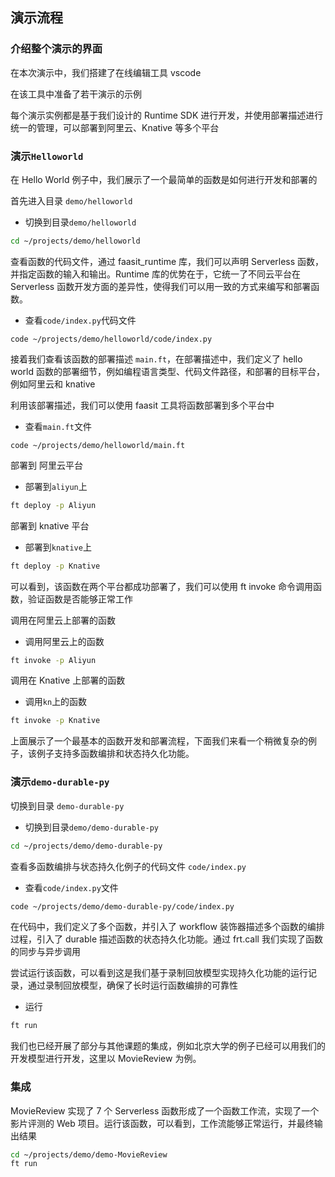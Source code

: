 ## 演示流程

### 介绍整个演示的界面

在本次演示中，我们搭建了在线编辑工具 vscode

在该工具中准备了若干演示的示例

每个演示实例都是基于我们设计的 Runtime SDK 进行开发，并使用部署描述进行统一的管理，可以部署到阿里云、Knative 等多个平台

### 演示`Helloworld`

在 Hello World 例子中，我们展示了一个最简单的函数是如何进行开发和部署的

首先进入目录 `demo/helloworld`

- 切换到目录`demo/helloworld`

```bash
cd ~/projects/demo/helloworld
```

查看函数的代码文件，通过 faasit_runtime 库，我们可以声明 Serverless 函数，并指定函数的输入和输出。Runtime 库的优势在于，它统一了不同云平台在 Serverless 函数开发方面的差异性，使得我们可以用一致的方式来编写和部署函数。

- 查看`code/index.py`代码文件

```
code ~/projects/demo/helloworld/code/index.py
```

接着我们查看该函数的部署描述 `main.ft`，在部署描述中，我们定义了 hello world 函数的部署细节，例如编程语言类型、代码文件路径，和部署的目标平台，例如阿里云和 knative

利用该部署描述，我们可以使用 faasit 工具将函数部署到多个平台中

- 查看`main.ft`文件

```
code ~/projects/demo/helloworld/main.ft
```

部署到 阿里云平台

- 部署到`aliyun`上

```bash
ft deploy -p Aliyun
```

部署到 knative 平台

- 部署到`knative`上

```bash
ft deploy -p Knative
```

可以看到，该函数在两个平台都成功部署了，我们可以使用 ft invoke 命令调用函数，验证函数是否能够正常工作

调用在阿里云上部署的函数

- 调用阿里云上的函数

```bash
ft invoke -p Aliyun
```

调用在 Knative 上部署的函数

- 调用`kn`上的函数

```bash
ft invoke -p Knative
```

上面展示了一个最基本的函数开发和部署流程，下面我们来看一个稍微复杂的例子，该例子支持多函数编排和状态持久化功能。

### 演示`demo-durable-py`

切换到目录 `demo-durable-py`

- 切换到目录`demo/demo-durable-py`

```bash
cd ~/projects/demo/demo-durable-py
```

查看多函数编排与状态持久化例子的代码文件 `code/index.py`

- 查看`code/index.py`文件

```bash
code ~/projects/demo/demo-durable-py/code/index.py
```

在代码中，我们定义了多个函数，并引入了 workflow 装饰器描述多个函数的编排过程，引入了 durable 描述函数的状态持久化功能。通过 frt.call 我们实现了函数的同步与异步调用

尝试运行该函数，可以看到这是我们基于录制回放模型实现持久化功能的运行记录，通过录制回放模型，确保了长时运行函数编排的可靠性

- 运行

```bash
ft run
```

我们也已经开展了部分与其他课题的集成，例如北京大学的例子已经可以用我们的开发模型进行开发，这里以 MovieReview 为例。

### 集成

MovieReview 实现了 7 个 Serverless 函数形成了一个函数工作流，实现了一个影片评测的 Web 项目。运行该函数，可以看到，工作流能够正常运行，并最终输出结果

```bash
cd ~/projects/demo/demo-MovieReview
ft run
```
